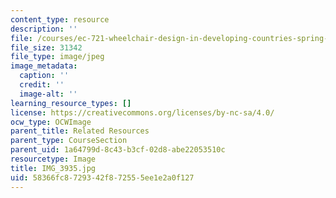 ```yaml
---
content_type: resource
description: ''
file: /courses/ec-721-wheelchair-design-in-developing-countries-spring-2009/58366fc8729342f872555ee1e2a0f127_IMG_3935.jpg
file_size: 31342
file_type: image/jpeg
image_metadata:
  caption: ''
  credit: ''
  image-alt: ''
learning_resource_types: []
license: https://creativecommons.org/licenses/by-nc-sa/4.0/
ocw_type: OCWImage
parent_title: Related Resources
parent_type: CourseSection
parent_uid: 1a64799d-8c43-b3cf-02d8-abe22053510c
resourcetype: Image
title: IMG_3935.jpg
uid: 58366fc8-7293-42f8-7255-5ee1e2a0f127
---
```

